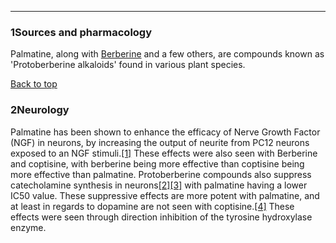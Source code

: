 





---


### 1Sources and pharmacology

Palmatine, along with [Berberine](/supplements/berberine/) and a few others, are compounds known as 'Protoberberine alkaloids' found in various plant species.


[Back to top](#c-sources-and-pharmacology)
### 2Neurology

Palmatine has been shown to enhance the efficacy of Nerve Growth Factor (NGF) in neurons, by increasing the output of neurite from PC12 neurons exposed to an NGF stimuli.[[1]](#ref1) These effects were also seen with Berberine and coptisine, with berberine being more effective than coptisine being more effective than palmatine. Protoberberine compounds also suppress catecholamine synthesis in neurons[[2]](#ref2)[[3]](#ref3) with palmatine having a lower IC50 value. These suppressive effects are more potent with palmatine, and at least in regards to dopamine are not seen with coptisine.[[4]](#ref4) These effects were seen through direction inhibition of the tyrosine hydroxylase enzyme.

 


